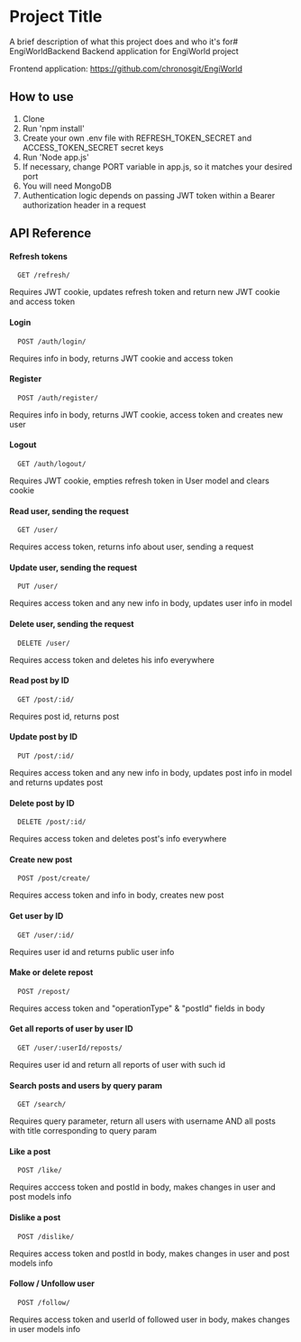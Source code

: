 # Project Title

A brief description of what this project does and who it's for# EngiWorldBackend
Backend application for EngiWorld project

Frontend application: https://github.com/chronosgit/EngiWorld

## How to use

1. Clone
2. Run 'npm install'
3. Create your own .env file with REFRESH_TOKEN_SECRET and ACCESS_TOKEN_SECRET secret keys
4. Run 'Node app.js'
5. If necessary, change PORT variable in app.js, so it matches your desired port
6. You will need MongoDB
7. Authentication logic depends on passing JWT token within a Bearer authorization header in a request

## API Reference

#### Refresh tokens

```http
  GET /refresh/
```

Requires JWT cookie, updates refresh token and return new JWT cookie and access token

#### Login

```http
  POST /auth/login/
```

Requires info in body, returns JWT cookie and access token

#### Register

```http
  POST /auth/register/
```

Requires info in body, returns JWT cookie, access token and creates new user

#### Logout

```http
  GET /auth/logout/
```

Requires JWT cookie, empties refresh token in User model and clears cookie

#### Read user, sending the request

```http
  GET /user/
```

Requires access token, returns info about user, sending a request

#### Update user, sending the request

```http
  PUT /user/
```

Requires access token and any new info in body, updates user info in model

#### Delete user, sending the request

```http
  DELETE /user/
```

Requires access token and deletes his info everywhere

#### Read post by ID

```http
  GET /post/:id/
```

Requires post id, returns post

#### Update post by ID

```http
  PUT /post/:id/
```

Requires access token and any new info in body, updates post info in model and returns updates post

#### Delete post by ID

```http
  DELETE /post/:id/
```

Requires access token and deletes post's info everywhere

#### Create new post

```http
  POST /post/create/
```

Requires access token and info in body, creates new post

#### Get user by ID

```http
  GET /user/:id/
```

Requires user id and returns public user info

#### Make or delete repost 

```http
  POST /repost/
```

Requires access token and "operationType" & "postId" fields in body

#### Get all reports of user by user ID

```http
  GET /user/:userId/reposts/
```

Requires user id and return all reports of user with such id

#### Search posts and users by query param

```http
  GET /search/
```

Requires query parameter, return all users with username AND all posts with title corresponding to query param

#### Like a post

```http
  POST /like/
```

Requires acccess token and postId in body, makes changes in user and post models info

#### Dislike a post

```http
  POST /dislike/
```

Requires access token and postId in body, makes changes in user and post models info

#### Follow / Unfollow user

```http
  POST /follow/
```

Requires access token and userId of followed user in body, makes changes in user models info
